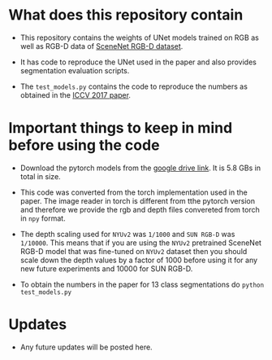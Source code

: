 # What does this repository contain

* This repository contains the weights of UNet models trained on RGB as well as RGB-D data of [SceneNet RGB-D dataset](https://robotvault.bitbucket.io/scenenet-rgbd.html).

* It has code to reproduce the UNet used in the paper and also provides segmentation evaluation scripts.

* The `test_models.py` contains the code to reproduce the numbers as obtained in the [ICCV 2017 paper](http://www.imperial.ac.uk/media/imperial-college/research-centres-and-groups/dyson-robotics-lab/jmccormac_etal_iccv2017.pdf).

# Important things to keep in mind before using the code

* Download the pytorch models from the [google drive link](https://drive.google.com/open?id=1cv95981C8vJ9YZY4QowcqcaU1hW2lj1W). It is 5.8 GBs in total in size.

* This code was converted from the torch implementation used in the paper. The image reader in torch is different from tthe pytorch version and therefore we provide the rgb and depth files convereted from torch in `npy` format. 

* The depth scaling used for `NYUv2` was `1/1000` and `SUN RGB-D` was `1/10000`. This means that if you are using the `NYUv2` pretrained SceneNet RGB-D model that was fine-tuned on `NYUv2` dataset then you should scale down the depth values by a factor of 1000 before using it for any new future experiments and 10000 for SUN RGB-D.

* To obtain the numbers in the paper for 13 class segmentations do `python test_models.py`

# Updates 

* Any future updates will be posted here.
